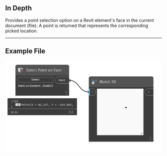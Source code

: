 ## In Depth
Provides a point selection option on a Revit element's face in the current document (file). A point is returned that represents the corresponding picked location.
___
## Example File

![Select Point on Face](./Dynamo.Nodes.DSPointOnElementSelection_img.jpg)